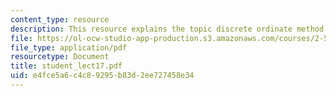 ```yaml
---
content_type: resource
description: This resource explains the topic discrete ordinate method.
file: https://ol-ocw-studio-app-production.s3.amazonaws.com/courses/2-58j-radiative-transfer-spring-2006/e4fce5a6c4c89295b83d2ee727458e34_student_lect17.pdf
file_type: application/pdf
resourcetype: Document
title: student_lect17.pdf
uid: e4fce5a6-c4c8-9295-b83d-2ee727458e34
---
```

